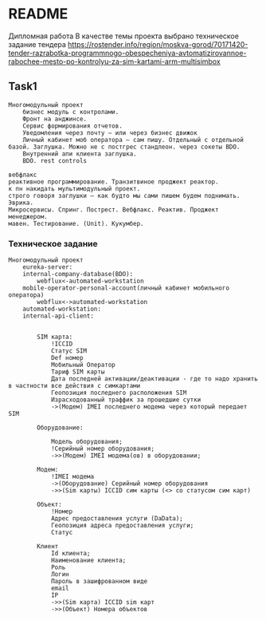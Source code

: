# README #
Дипломная работа
В качестве темы проекта выбрано техническое задание тендера https://rostender.info/region/moskva-gorod/70171420-tender-razrabotka-programmnogo-obespecheniya-avtomatizirovannoe-rabochee-mesto-po-kontrolyu-za-sim-kartami-arm-multisimbox




## Task1 ##
    Многомодульный проект
        бизнес модуль с контролами.
        Фронт на анджинсе.
        Сервис формирования отчетов.
        Уведомления через почту – или через бизнес движок
        Личный кабинет моб оператора – сам пишу. Отдельный с отдельной базой. Заглушка. Можно не с постгрес стандлеон. через сокеты BDO.
        Внутренний апи клиента заглушка.    
        BDO. rest controls
    
    вебфлакс
    реактивное программирование. Транзитвиное проджект реактор.
    к пн накидать мультимодульный проект.
    строго говоря заглушки – как будто мы сами пишем будем поднимать. Эврика.
    Микросервисы. Спринг. Пострест. Вебфлакс. Реактив. Проджект менеджером.
    мавен. Тестирование. (Unit). Кукумбер. 

### Техническое задание ###
    Многомодульный проект
        eureka-server:
        internal-company-database(BDO):
            webflux<-automated-workstation
        mobile-operator-personal-account(личный кабинет мобильного оператора)
            webflux<->automated-workstation
        automated-workstation:
        internal-api-client:

            
            SIM карта:
                !ICCID
                Статус SIM
                Def номер
                Мобильный Оператор
                Тариф SIM карты
                Дата последней активации/деактивации - где то надо хранить в частности все действия с симкартами
                Геопозиция последнего расположения SIM
                Израсходованный траффик за прошедшие сутки
                ->(Модем) IMEI последнего модема через который передает SIM
            
            Оборудование:

                Модель оборудования;
                !Серийный номер оборудования; 
                ->>(Модем) IMEI модема(ов) в оборудовании;
                
            Модем:
                !IMEI модема
                ->(Оборудование) Серийный номер оборудования
                ->>(Sim карты) ICCID сим карты (<> со статусом сим карт)
            
            Объект:
                !Номер
                Адрес предоставления услуги (DaData);
                Геопозиция адреса предоставления услуги;
                Статус

            Клиент
                Id клиента;
                Наименование клиента;
                Роль
                Логин
                Пароль в зашифрованном виде
                email
                IP
                ->>(Sim карта) ICCID sim карт
                ->>(Объект) Номера объектов